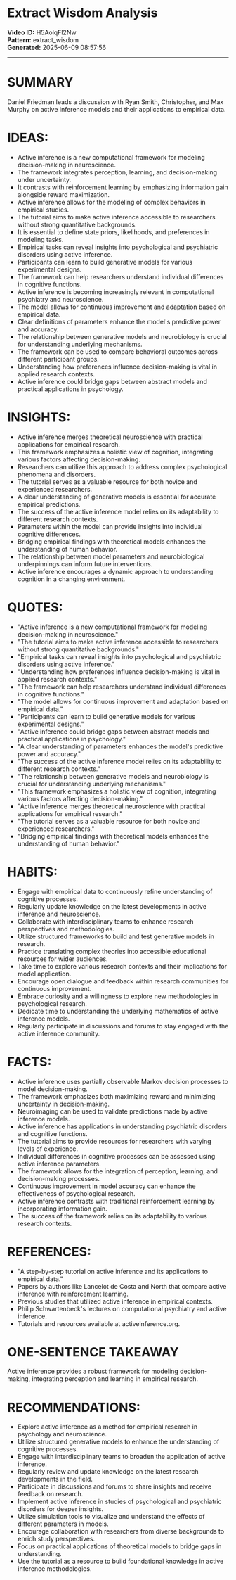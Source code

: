 # Extract Wisdom Analysis

**Video ID:** H5AolqFl2Nw  
**Pattern:** extract_wisdom  
**Generated:** 2025-06-09 08:57:56  

---

# SUMMARY
Daniel Friedman leads a discussion with Ryan Smith, Christopher, and Max Murphy on active inference models and their applications to empirical data.

# IDEAS:
- Active inference is a new computational framework for modeling decision-making in neuroscience.
- The framework integrates perception, learning, and decision-making under uncertainty.
- It contrasts with reinforcement learning by emphasizing information gain alongside reward maximization.
- Active inference allows for the modeling of complex behaviors in empirical studies.
- The tutorial aims to make active inference accessible to researchers without strong quantitative backgrounds.
- It is essential to define state priors, likelihoods, and preferences in modeling tasks.
- Empirical tasks can reveal insights into psychological and psychiatric disorders using active inference.
- Participants can learn to build generative models for various experimental designs.
- The framework can help researchers understand individual differences in cognitive functions.
- Active inference is becoming increasingly relevant in computational psychiatry and neuroscience.
- The model allows for continuous improvement and adaptation based on empirical data.
- Clear definitions of parameters enhance the model's predictive power and accuracy.
- The relationship between generative models and neurobiology is crucial for understanding underlying mechanisms.
- The framework can be used to compare behavioral outcomes across different participant groups.
- Understanding how preferences influence decision-making is vital in applied research contexts.
- Active inference could bridge gaps between abstract models and practical applications in psychology.

# INSIGHTS:
- Active inference merges theoretical neuroscience with practical applications for empirical research.
- This framework emphasizes a holistic view of cognition, integrating various factors affecting decision-making.
- Researchers can utilize this approach to address complex psychological phenomena and disorders.
- The tutorial serves as a valuable resource for both novice and experienced researchers.
- A clear understanding of generative models is essential for accurate empirical predictions.
- The success of the active inference model relies on its adaptability to different research contexts.
- Parameters within the model can provide insights into individual cognitive differences.
- Bridging empirical findings with theoretical models enhances the understanding of human behavior.
- The relationship between model parameters and neurobiological underpinnings can inform future interventions.
- Active inference encourages a dynamic approach to understanding cognition in a changing environment.

# QUOTES:
- "Active inference is a new computational framework for modeling decision-making in neuroscience."
- "The tutorial aims to make active inference accessible to researchers without strong quantitative backgrounds."
- "Empirical tasks can reveal insights into psychological and psychiatric disorders using active inference."
- "Understanding how preferences influence decision-making is vital in applied research contexts."
- "The framework can help researchers understand individual differences in cognitive functions."
- "The model allows for continuous improvement and adaptation based on empirical data."
- "Participants can learn to build generative models for various experimental designs."
- "Active inference could bridge gaps between abstract models and practical applications in psychology."
- "A clear understanding of parameters enhances the model's predictive power and accuracy."
- "The success of the active inference model relies on its adaptability to different research contexts."
- "The relationship between generative models and neurobiology is crucial for understanding underlying mechanisms."
- "This framework emphasizes a holistic view of cognition, integrating various factors affecting decision-making."
- "Active inference merges theoretical neuroscience with practical applications for empirical research."
- "The tutorial serves as a valuable resource for both novice and experienced researchers."
- "Bridging empirical findings with theoretical models enhances the understanding of human behavior."

# HABITS:
- Engage with empirical data to continuously refine understanding of cognitive processes.
- Regularly update knowledge on the latest developments in active inference and neuroscience.
- Collaborate with interdisciplinary teams to enhance research perspectives and methodologies.
- Utilize structured frameworks to build and test generative models in research.
- Practice translating complex theories into accessible educational resources for wider audiences.
- Take time to explore various research contexts and their implications for model application.
- Encourage open dialogue and feedback within research communities for continuous improvement.
- Embrace curiosity and a willingness to explore new methodologies in psychological research.
- Dedicate time to understanding the underlying mathematics of active inference models.
- Regularly participate in discussions and forums to stay engaged with the active inference community.

# FACTS:
- Active inference uses partially observable Markov decision processes to model decision-making.
- The framework emphasizes both maximizing reward and minimizing uncertainty in decision-making.
- Neuroimaging can be used to validate predictions made by active inference models.
- Active inference has applications in understanding psychiatric disorders and cognitive functions.
- The tutorial aims to provide resources for researchers with varying levels of experience.
- Individual differences in cognitive processes can be assessed using active inference parameters.
- The framework allows for the integration of perception, learning, and decision-making processes.
- Continuous improvement in model accuracy can enhance the effectiveness of psychological research.
- Active inference contrasts with traditional reinforcement learning by incorporating information gain.
- The success of the framework relies on its adaptability to various research contexts.

# REFERENCES:
- "A step-by-step tutorial on active inference and its applications to empirical data."
- Papers by authors like Lancelot de Costa and North that compare active inference with reinforcement learning.
- Previous studies that utilized active inference in empirical contexts.
- Philip Schwartenbeck's lectures on computational psychiatry and active inference.
- Tutorials and resources available at activeinference.org.

# ONE-SENTENCE TAKEAWAY
Active inference provides a robust framework for modeling decision-making, integrating perception and learning in empirical research.

# RECOMMENDATIONS:
- Explore active inference as a method for empirical research in psychology and neuroscience.
- Utilize structured generative models to enhance the understanding of cognitive processes.
- Engage with interdisciplinary teams to broaden the application of active inference.
- Regularly review and update knowledge on the latest research developments in the field.
- Participate in discussions and forums to share insights and receive feedback on research.
- Implement active inference in studies of psychological and psychiatric disorders for deeper insights.
- Utilize simulation tools to visualize and understand the effects of different parameters in models.
- Encourage collaboration with researchers from diverse backgrounds to enrich study perspectives.
- Focus on practical applications of theoretical models to bridge gaps in understanding.
- Use the tutorial as a resource to build foundational knowledge in active inference methodologies.
